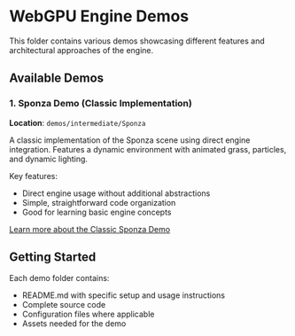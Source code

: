 # WebGPU Engine Demos

This folder contains various demos showcasing different features and architectural approaches of the engine.

## Available Demos

### 1. Sponza Demo (Classic Implementation)
**Location**: `demos/intermediate/Sponza`

A classic implementation of the Sponza scene using direct engine integration. Features a dynamic environment with animated grass, particles, and dynamic lighting.

Key features:
- Direct engine usage without additional abstractions
- Simple, straightforward code organization
- Good for learning basic engine concepts

[Learn more about the Classic Sponza Demo](./intermediate/Sponza/README.md)

## Getting Started

Each demo folder contains:
- README.md with specific setup and usage instructions
- Complete source code
- Configuration files where applicable
- Assets needed for the demo